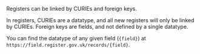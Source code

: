 Registers can be linked by CURIEs and foreign keys. 

In registers, CURIEs are a datatype, and all new registers will only be linked
by CURIEs. Foreign keys are fields, and not defined by a single datatype.

You can find the datatype of any given field (`{field}`) at
`https://field.register.gov.uk/records/{field}`. 


